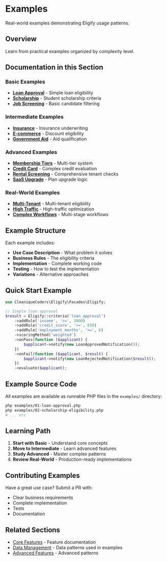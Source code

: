 # Examples

Real-world examples demonstrating Eligify usage patterns.

## Overview

Learn from practical examples organized by complexity level.

## Documentation in this Section

### Basic Examples

- **[Loan Approval](basic/loan-approval.md)** - Simple loan eligibility
- **[Scholarship](basic/scholarship.md)** - Student scholarship criteria
- **[Job Screening](basic/job-screening.md)** - Basic candidate filtering

### Intermediate Examples

- **[Insurance](intermediate/insurance.md)** - Insurance underwriting
- **[E-commerce](intermediate/e-commerce.md)** - Discount eligibility
- **[Government Aid](intermediate/government-aid.md)** - Aid qualification

### Advanced Examples

- **[Membership Tiers](advanced/membership-tiers.md)** - Multi-tier system
- **[Credit Card](advanced/credit-card.md)** - Complex credit evaluation
- **[Rental Screening](advanced/rental-screening.md)** - Comprehensive tenant checks
- **[SaaS Upgrade](advanced/saas-upgrade.md)** - Plan upgrade logic

### Real-World Examples

- **[Multi-Tenant](real-world/multi-tenant.md)** - Multi-tenant eligibility
- **[High Traffic](real-world/high-traffic.md)** - High-traffic optimization
- **[Complex Workflows](real-world/complex-workflows.md)** - Multi-stage workflows

## Example Structure

Each example includes:

- **Use Case Description** - What problem it solves
- **Business Rules** - The eligibility criteria
- **Implementation** - Complete working code
- **Testing** - How to test the implementation
- **Variations** - Alternative approaches

## Quick Start Example

```php
use CleaniqueCoders\Eligify\Facades\Eligify;

// Simple loan approval
$result = Eligify::criteria('loan_approval')
    ->addRule('income', '>=', 3000)
    ->addRule('credit_score', '>=', 650)
    ->addRule('employment_months', '>=', 6)
    ->scoringMethod('weighted')
    ->onPass(function ($applicant) {
        $applicant->notify(new LoanApprovedNotification());
    })
    ->onFail(function ($applicant, $result) {
        $applicant->notify(new LoanRejectedNotification($result));
    })
    ->evaluate($applicant);
```

## Example Source Code

All examples are available as runnable PHP files in the `examples/` directory:

```bash
php examples/01-loan-approval.php
php examples/02-scholarship-eligibility.php
# ... etc
```

## Learning Path

1. **Start with Basic** - Understand core concepts
2. **Move to Intermediate** - Learn advanced features
3. **Study Advanced** - Master complex patterns
4. **Review Real-World** - Production-ready implementations

## Contributing Examples

Have a great use case? Submit a PR with:

- Clear business requirements
- Complete implementation
- Tests
- Documentation

## Related Sections

- [Core Features](../03-core-features/) - Feature documentation
- [Data Management](../04-data-management/) - Data patterns used in examples
- [Advanced Features](../07-advanced-features/) - Advanced patterns
